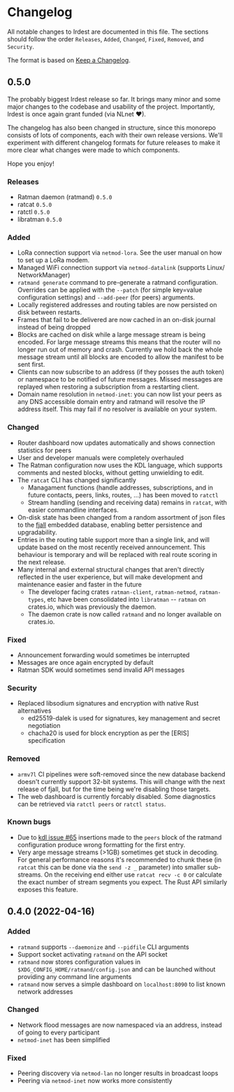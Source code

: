# Changelog

All notable changes to Irdest are documented in this file. The sections should
follow the order `Releases`, `Added`, `Changed`, `Fixed`, `Removed`, and
`Security`.

The format is based on [Keep a Changelog](https://keepachangelog.com/en/1.0.0/).


## 0.5.0

The probably biggest Irdest release so far.  It brings many minor and some major
changes to the codebase and usability of the project.  Importantly, Irdest is
once again grant funded (via NLnet ♥).

The changelog has also been changed in structure, since this monorepo consists
of lots of components, each with their own release versions.  We'll experiment
with different changelog formats for future releases to make it more clear what
changes were made to which components.

Hope you enjoy!

### Releases

- Ratman daemon (ratmand) `0.5.0`
- ratcat `0.5.0`
- ratctl `0.5.0`
- libratman `0.5.0`

### Added

- LoRa connection support via `netmod-lora`.  See the user manual on how to set
  up a LoRa modem.
- Managed WiFi connection support via `netmod-datalink` (supports Linux/
  NetworkManager)
- `ratmand generate` command to pre-generate a ratmand configuration.  Overrides
  can be applied with the `--patch` (for simple key=value configuration
  settings) and `--add-peer` (for peers) arguments.
- Locally registered addresses and routing tables are now persisted on disk
  between restarts.
- Frames that fail to be delivered are now cached in an on-disk journal instead
  of being dropped
- Blocks are cached on disk while a large message stream is being encoded.  For
  large message streams this means that the router will no longer run out of
  memory and crash.  Currently we hold back the whole message stream until all
  blocks are encoded to allow the manifest to be sent first.
- Clients can now subscribe to an address (if they posses the auth token) or
  namespace to be notified of future messages.  Missed messages are replayed
  when restoring a subscription from a restarting client.
- Domain name resolution in `netmod-inet`: you can now list your peers as any
  DNS accessible domain entry and ratmand will resolve the IP address itself.
  This may fail if no resolver is available on your system.

### Changed

- Router dashboard now updates automatically and shows connection statistics for
  peers
- User and developer manuals were completely overhauled
- The Ratman configuration now uses the KDL language, which supports comments
  and nested blocks, without getting unwielding to edit.
- The `ratcat` CLI has changed significantly
  - Managament functions (handle addresses, subscriptions, and in future
  contacts, peers, links, routes, ...)  has been moved to `ratctl`
  - Stream handling (sending and receiving data) remains in `ratcat`, with
    easier commandline interfaces.
- On-disk state has been changed from a random assortment of json files to the
  [fjall](https://github.com/fjall-rs/fjall) embedded database, enabling better
  persistence and upgradability.
- Entries in the routing table support more than a single link, and will update
  based on the most recently received announcement.  This behaviour is temporary
  and will be replaced with real route scoring in the next release.
- Many internal and external structural changes that aren't directly reflected
  in the user experience, but will make development and maintenance easier and
  faster in the future
  - The developer facing crates `ratman-client`, `ratman-netmod`,
    `ratman-types`, etc have been consolidated into `libratman` -- `ratman` on
    crates.io, which was previously the daemon.
  - The daemon crate is now called `ratmand` and no longer available on
    crates.io.

### Fixed

- Announcement forwarding would sometimes be interrupted
- Messages are once again encrypted by default
- Ratman SDK would sometimes send invalid API messages

### Security

- Replaced libsodium signatures and encryption with native Rust alternatives
  - ed25519-dalek is used for signatures, key management and secret negotiation
  - chacha20 is used for block encryption as per the [ERIS] specification

### Removed

- `armv7l` CI pipelines were soft-removed since the new database backend doesn't
  currently support 32-bit systems.  This will change with the next release of
  fjall, but for the time being we're disabling those targets.
- The web dashboard is currently forcably disabled.  Some diagnostics can be
  retrieved via `ratctl peers` or `ratctl status`.

### Known bugs

- Due to [kdl issue #65](https://github.com/kdl-org/kdl-rs/issues/65) insertions
  made to the `peers` block of the ratmand configuration produce wrong
  formatting for the first entry.
- Very arge message streams (>1GB) sometimes get stuck in decoding.  For general
  performance reasons it's recommended to chunk these (in `ratcat` this can be
  done via the `send -z _` parameter) into smaller sub-streams.  On the
  receiving end either use `ratcat recv -c 0` or calculate the exact number of
  stream segments you expect.  The Rust API similarly exposes this feature.


## 0.4.0 (2022-04-16)

### Added

- `ratmand` supports `--daemonize` and `--pidfile` CLI arguments
- Support socket activating `ratmand` on the API socket
- `ratmand` now stores configuration values in
  `$XDG_CONFIG_HOME/ratmand/config.json` and can be launched without providing
  any command line arguments
- `ratmand` now serves a simple dashboard on `localhost:8090` to list known
  network addresses


### Changed

- Network flood messages are now namespaced via an address, instead of going to
  every participant
- `netmod-inet` has been simplified


### Fixed

- Peering discovery via `netmod-lan` no longer results in broadcast loops
- Peering via `netmod-inet` now works more consistently

